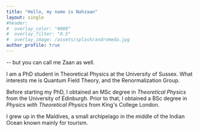 ```yaml
---
title: "Hello, my name is Nahzaan"
layout: single
#header:
#  overlay_color: "#000"
#  overlay_filter: "0.5"
#  overlay_image: /assets/splash/andromeda.jpg
author_profile: true
---
```


-- but you can call me Zaan as well.

I am a PhD student in Theoretical Physics at the University of Sussex. What interests me is Quantum Field Theory, and the Renormalization Group.

Before starting my PhD, I obtained an MSc degree in *Theoretical Physics* from the University of Edinburgh. Prior to that, I obtained a BSc degree in *Physics with Theoretical Physics* from King's College London.

I grew up in the Maldives, a small archipelago in the middle of the Indian Ocean known mainly for tourism.